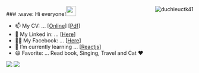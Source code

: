 
<div>
 ### :wave: Hi everyone!<img src="https://user-images.githubusercontent.com/5679180/79618120-0daffb80-80be-11ea-819e-d2b0fa904d07.gif" width="27px"><img src="https://komarev.com/ghpvc/?username=duchieuctk41&label=Profile%20views&color=47cf73&style=flat" alt="duchieuctk41"style="float:right"/>
 </div>

- 📫 My CV: ... [[Online](https://duchieuctk41.github.io/duchieu.github.io/)] [[Pdf](../main/cv/CV.pdf/)]
- :link: My Linked in: ... [[Here](https://www.linkedin.com/in/hieupencil/)]
- :ok_woman: My Facebook: ... [[Here](https://www.facebook.com/pencil.816)]
- 🌱 I’m currently learning ... [[Reactjs](https://reactjs.org/)]
- 😄 Favorite: ... Read book, Singing, Travel and Cat ❤️
<div>
 <img src="https://github-readme-stats.vercel.app/api?username=duchieuctk41&show_icons=true&theme=vue">
  <img src="https://github-readme-stats.vercel.app/api/top-langs/?username=duchieuctk41&layout=compact&theme=vue">
<div>

